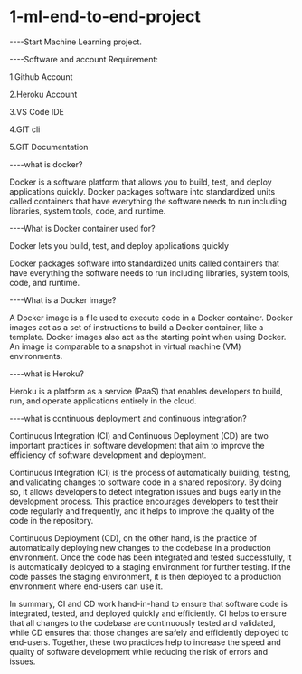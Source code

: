 # 1-ml-end-to-end-project

----Start Machine Learning project.

----Software and account Requirement:

1.Github Account

2.Heroku Account

3.VS Code IDE

4.GIT cli

5.GIT Documentation

----what is docker?

Docker is a software platform that allows you to build, test, and deploy applications quickly. Docker packages software into standardized units called containers that have everything the software needs to run including libraries, system tools, code, and runtime.

----What is Docker container used for?

Docker lets you build, test, and deploy applications quickly

Docker packages software into standardized units called containers that have everything the software needs to run including libraries, system tools, code, and runtime.

----What is a Docker image?

A Docker image is a file used to execute code in a Docker container. Docker images act as a set of instructions to build a Docker container, like a template. Docker images also act as the starting point when using Docker. An image is comparable to a snapshot in virtual machine (VM) environments.

----what is Heroku?

Heroku is a platform as a service (PaaS) that enables developers to build, run, and operate applications entirely in the cloud.

----what is continuous deployment and continuous integration?

Continuous Integration (CI) and Continuous Deployment (CD) are two important practices in software development that aim to improve the efficiency of software development and deployment.

Continuous Integration (CI) is the process of automatically building, testing, and validating changes to software code in a shared repository. By doing so, it allows developers to detect integration issues and bugs early in the development process. This practice encourages developers to test their code regularly and frequently, and it helps to improve the quality of the code in the repository.

Continuous Deployment (CD), on the other hand, is the practice of automatically deploying new changes to the codebase in a production environment. Once the code has been integrated and tested successfully, it is automatically deployed to a staging environment for further testing. If the code passes the staging environment, it is then deployed to a production environment where end-users can use it.

In summary, CI and CD work hand-in-hand to ensure that software code is integrated, tested, and deployed quickly and efficiently. CI helps to ensure that all changes to the codebase are continuously tested and validated, while CD ensures that those changes are safely and efficiently deployed to end-users. Together, these two practices help to increase the speed and quality of software development while reducing the risk of errors and issues.